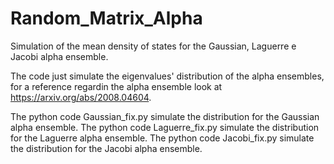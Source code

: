 # Random_Matrix_Alpha
Simulation of the mean density of states for the Gaussian, Laguerre e Jacobi alpha ensemble. 

The code just simulate the eigenvalues' distribution of the alpha ensembles, for a reference regardin the alpha ensemble look at https://arxiv.org/abs/2008.04604.

The python code Gaussian_fix.py simulate the distribution for the Gaussian alpha ensemble.
The python code Laguerre_fix.py simulate the distribution for the Laguerre alpha ensemble.
The python code Jacobi_fix.py simulate the distribution for the Jacobi alpha ensemble.
